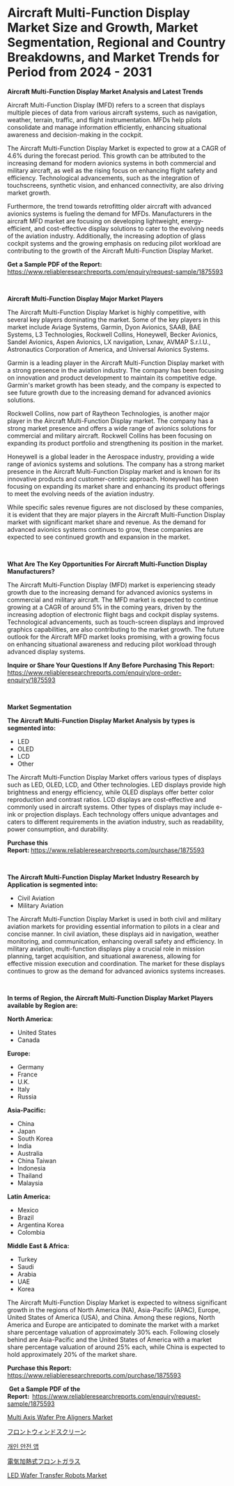 <p><h1>Aircraft Multi-Function Display Market Size and Growth, Market Segmentation, Regional and Country Breakdowns, and Market Trends for Period from 2024 -  2031</h1></p><p><strong>Aircraft Multi-Function Display Market Analysis and Latest Trends</strong></p>
<p><p>Aircraft Multi-Function Display (MFD) refers to a screen that displays multiple pieces of data from various aircraft systems, such as navigation, weather, terrain, traffic, and flight instrumentation. MFDs help pilots consolidate and manage information efficiently, enhancing situational awareness and decision-making in the cockpit.</p><p>The Aircraft Multi-Function Display Market is expected to grow at a CAGR of 4.6% during the forecast period. This growth can be attributed to the increasing demand for modern avionics systems in both commercial and military aircraft, as well as the rising focus on enhancing flight safety and efficiency. Technological advancements, such as the integration of touchscreens, synthetic vision, and enhanced connectivity, are also driving market growth.</p><p>Furthermore, the trend towards retrofitting older aircraft with advanced avionics systems is fueling the demand for MFDs. Manufacturers in the aircraft MFD market are focusing on developing lightweight, energy-efficient, and cost-effective display solutions to cater to the evolving needs of the aviation industry. Additionally, the increasing adoption of glass cockpit systems and the growing emphasis on reducing pilot workload are contributing to the growth of the Aircraft Multi-Function Display Market.</p></p>
<p><strong>Get a Sample PDF of the Report:&nbsp;</strong> <a href="https://www.reliableresearchreports.com/enquiry/request-sample/1875593">https://www.reliableresearchreports.com/enquiry/request-sample/1875593</a></p>
<p>&nbsp;</p>
<p><strong>Aircraft Multi-Function Display Major Market Players</strong></p>
<p><p>The Aircraft Multi-Function Display Market is highly competitive, with several key players dominating the market. Some of the key players in this market include Aviage Systems, Garmin, Dyon Avionics, SAAB, BAE Systems, L3 Technologies, Rockwell Collins, Honeywell, Becker Avionics, Sandel Avionics, Aspen Avionics, LX navigation, Lxnav, AVMAP S.r.l.U., Astronautics Corporation of America, and Universal Avionics Systems.</p><p>Garmin is a leading player in the Aircraft Multi-Function Display market with a strong presence in the aviation industry. The company has been focusing on innovation and product development to maintain its competitive edge. Garmin's market growth has been steady, and the company is expected to see future growth due to the increasing demand for advanced avionics solutions.</p><p>Rockwell Collins, now part of Raytheon Technologies, is another major player in the Aircraft Multi-Function Display market. The company has a strong market presence and offers a wide range of avionics solutions for commercial and military aircraft. Rockwell Collins has been focusing on expanding its product portfolio and strengthening its position in the market.</p><p>Honeywell is a global leader in the Aerospace industry, providing a wide range of avionics systems and solutions. The company has a strong market presence in the Aircraft Multi-Function Display market and is known for its innovative products and customer-centric approach. Honeywell has been focusing on expanding its market share and enhancing its product offerings to meet the evolving needs of the aviation industry.</p><p>While specific sales revenue figures are not disclosed by these companies, it is evident that they are major players in the Aircraft Multi-Function Display market with significant market share and revenue. As the demand for advanced avionics systems continues to grow, these companies are expected to see continued growth and expansion in the market.</p></p>
<p>&nbsp;</p>
<p><strong>What Are The Key Opportunities For Aircraft Multi-Function Display Manufacturers?</strong></p>
<p><p>The Aircraft Multi-Function Display (MFD) market is experiencing steady growth due to the increasing demand for advanced avionics systems in commercial and military aircraft. The MFD market is expected to continue growing at a CAGR of around 5% in the coming years, driven by the increasing adoption of electronic flight bags and cockpit display systems. Technological advancements, such as touch-screen displays and improved graphics capabilities, are also contributing to the market growth. The future outlook for the Aircraft MFD market looks promising, with a growing focus on enhancing situational awareness and reducing pilot workload through advanced display systems.</p></p>
<p><strong>Inquire or Share Your Questions If Any Before Purchasing This Report:</strong> <a href="https://www.reliableresearchreports.com/enquiry/pre-order-enquiry/1875593">https://www.reliableresearchreports.com/enquiry/pre-order-enquiry/1875593</a></p>
<p>&nbsp;</p>
<p><strong>Market Segmentation</strong></p>
<p><strong>The Aircraft Multi-Function Display Market Analysis by types is segmented into:</strong></p>
<p><ul><li>LED</li><li>OLED</li><li>LCD</li><li>Other</li></ul></p>
<p><p>The Aircraft Multi-Function Display Market offers various types of displays such as LED, OLED, LCD, and Other technologies. LED displays provide high brightness and energy efficiency, while OLED displays offer better color reproduction and contrast ratios. LCD displays are cost-effective and commonly used in aircraft systems. Other types of displays may include e-ink or projection displays. Each technology offers unique advantages and caters to different requirements in the aviation industry, such as readability, power consumption, and durability.</p></p>
<p><strong>Purchase this Report:&nbsp;</strong><a href="https://www.reliableresearchreports.com/purchase/1875593">https://www.reliableresearchreports.com/purchase/1875593</a></p>
<p>&nbsp;</p>
<p><strong>The Aircraft Multi-Function Display Market Industry Research by Application is segmented into:</strong></p>
<p><ul><li>Civil Aviation</li><li>Military Aviation</li></ul></p>
<p><p>The Aircraft Multi-Function Display Market is used in both civil and military aviation markets for providing essential information to pilots in a clear and concise manner. In civil aviation, these displays aid in navigation, weather monitoring, and communication, enhancing overall safety and efficiency. In military aviation, multi-function displays play a crucial role in mission planning, target acquisition, and situational awareness, allowing for effective mission execution and coordination. The market for these displays continues to grow as the demand for advanced avionics systems increases.</p></p>
<p>&nbsp;</p>
<p><strong>In terms of Region, the Aircraft Multi-Function Display Market Players available by Region are:</strong></p>
<p>
    <p> <strong> North America: </strong>
        <ul>
            <li>United States</li>
            <li>Canada</li>
        </ul>
        </p> 
    <p> <strong> Europe: </strong>
        <ul>
            <li>Germany</li>
            <li>France</li>
            <li>U.K.</li>
            <li>Italy</li>
            <li>Russia</li>
        </ul>
        </p> 
    <p> <strong> Asia-Pacific: </strong>
        <ul>
            <li>China</li>
            <li>Japan</li>
            <li>South Korea</li>
            <li>India</li>
            <li>Australia</li>
            <li>China Taiwan</li>
            <li>Indonesia</li>
            <li>Thailand</li>
            <li>Malaysia</li>
        </ul>
        </p> 
    <p> <strong> Latin America: </strong>
        <ul>
            <li>Mexico</li>
            <li>Brazil</li>
            <li>Argentina Korea</li>
            <li>Colombia</li>
        </ul>
        </p> 
    <p> <strong> Middle East & Africa: </strong>
        <ul>
            <li>Turkey</li>
            <li>Saudi</li>
            <li>Arabia</li>
            <li>UAE</li>
            <li>Korea</li>
        </ul>
    </p>
    </p>
<p><p>The Aircraft Multi-Function Display Market is expected to witness significant growth in the regions of North America (NA), Asia-Pacific (APAC), Europe, United States of America (USA), and China. Among these regions, North America and Europe are anticipated to dominate the market with a market share percentage valuation of approximately 30% each. Following closely behind are Asia-Pacific and the United States of America with a market share percentage valuation of around 25% each, while China is expected to hold approximately 20% of the market share.</p></p>
<p><strong>Purchase this Report: </strong><a href="https://www.reliableresearchreports.com/purchase/1875593">https://www.reliableresearchreports.com/purchase/1875593</a></p>
<p>&nbsp;<strong>Get a Sample PDF of the Report:&nbsp;&nbsp;</strong><a href="https://www.reliableresearchreports.com/enquiry/request-sample/1875593">https://www.reliableresearchreports.com/enquiry/request-sample/1875593</a></p>
<p><strong></strong></p>
<p><p><a href="https://github.com/wusalecollins540tpqoz/Market-Research-Report-List-1/blob/main/multi-axis-wafer-pre-aligners-market.md">Multi Axis Wafer Pre Aligners Market</a></p><p><a href="https://github.com/joaejkdzgyljvo6/Market-Research-Report-List-1/blob/main/508907013794.md">フロントウィンドスクリーン</a></p><p><a href="https://github.com/royErdmtyan906778/Market-Research-Report-List-1/blob/main/296100712754.md">개인 안전 앱</a></p><p><a href="https://github.com/NashBeahan2023/Market-Research-Report-List-1/blob/main/653881513795.md">電気加熱式フロントガラス</a></p><p><a href="https://github.com/pjcfca/Market-Research-Report-List-2/blob/main/led-wafer-transfer-robots-market.md">LED Wafer Transfer Robots Market</a></p></p>